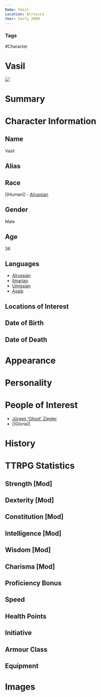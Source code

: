 ```yaml
---
Name: Vasil
Location: Alrussia
Year: Early 2000
---
```


### Tags
#Character

# Vasil

![](DiIAwmxV4AIjTni.jpg)
# Summary


# Character Information

## Name
Vasil

## Alias

## Race
[[Human]] - [Alrussian](Alrussian.md)

## Gender
Male

## Age
36

## Languages

- [Alrussian](Alrussian.md)
- [Ilmarian](Ilmarian.md)
- [Umissian](Umissian.md)
- [Aşağı](Aşağı.md)

## Locations of Interest

## Date of Birth

## Date of Death

# Appearance

# Personality

# People of Interest
- [Jürgen 'Ghost' Ziegler](Jürgen%20'Ghost'%20Ziegler.md)
- [[Gloria]]

# History

# TTRPG Statistics
## Strength [Mod] 

## Dexterity [Mod] 

## Constitution [Mod] 

## Intelligence [Mod] 

## Wisdom [Mod] 

## Charisma [Mod] 

## Proficiency Bonus 

## Speed 

## Health Points 

## Initiative 

## Armour Class 

## Equipment

# Images
